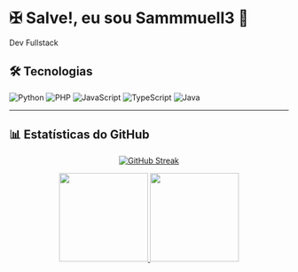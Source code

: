 # ✠ Salve!, eu sou Sammmuell3 👋
 
Dev Fullstack

## 🛠️ Tecnologias
![Python](https://img.shields.io/badge/Python-FFD43B?style=for-the-badge&logo=python&logoColor=blue)
![PHP](https://img.shields.io/badge/PHP-777BB4?style=for-the-badge&logo=php&logoColor=white)
![JavaScript](https://img.shields.io/badge/JavaScript-F7DF1E?style=for-the-badge&logo=javascript&logoColor=black)
![TypeScript](https://img.shields.io/badge/TypeScript-3178C6?style=for-the-badge&logo=typescript&logoColor=white)
![Java](https://img.shields.io/badge/Java-ED8B00?style=for-the-badge&logo=java&logoColor=white)

---

## 📊 Estatísticas do GitHub

<div align="center">

[![GitHub Streak](https://streak-stats.demolab.com/?user=sammuell3&theme=onedark&border_radius=8.5)](https://git.io/streak-stats)

</div>
<div align="center">

<a href="https://github.com/sammuell3">
  <img height="160em" src="https://github-readme-stats.vercel.app/api?username=sammuell3&show_icons=true&theme=onedark&hide=prs&hide_rank=true&count_private=true"/>
</a>
<a href="https://github.com/sammuell3">
  <img height="160em" src="https://github-readme-stats.vercel.app/api/top-langs/?username=sammuell3&layout=compact&theme=onedark"/>
</a>

</div>


